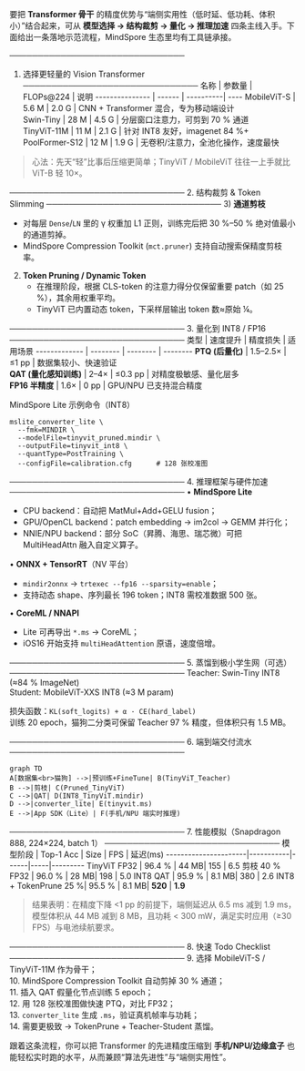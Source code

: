 要把 **Transformer 骨干** 的精度优势与“端侧实用性（低时延、低功耗、体积小）”结合起来，可从 **模型选择 → 结构裁剪 → 量化 → 推理加速** 四条主线入手。下面给出一条落地示范流程，MindSpore 生态里均有工具链承接。

───────────────────────────────
1. 选择更轻量的 Vision Transformer
───────────────────────────────
名称            | 参数量 | FLOPs@224 | 说明
--------------- | ------ | ----------| ----
MobileViT-S     | 5.6 M  | 2.0 G     | CNN + Transformer 混合，专为移动端设计  
Swin-Tiny       | 28 M   | 4.5 G     | 分层窗口注意力，可剪到 70 % 通道  
TinyViT-11M    | 11 M   | 2.1 G     | 针对 INT8 友好，imagenet 84 %+  
PoolFormer-S12  | 12 M   | 1.9 G     | 无卷积/注意力，全池化操作，速度最快  

> 心法：先天“轻”比事后压缩更简单；TinyViT / MobileViT 往往一上手就比 ViT-B 轻 10×。

───────────────────────────────
2. 结构裁剪 & Token Slimming
───────────────────────────────
3) **通道剪枝**  
   - 对每层 `Dense`/`LN` 里的 γ 权重加 L1 正则，训练完后把 30 %–50 % 绝对值最小的通道剪掉。  
   - MindSpore Compression Toolkit (`mct.pruner`) 支持自动搜索保精度剪枝率。  

2) **Token Pruning / Dynamic Token**  
   - 在推理阶段，根据 CLS-token 的注意力得分仅保留重要 patch（如 25 %），其余用权重平均。  
   - TinyViT 已内置动态 token，下采样层输出 token 数≈原始 ¼。  

───────────────────────────────
3. 量化到 INT8 / FP16
───────────────────────────────
类型          | 速度提升 | 精度损失 | 适用场景
------------- | -------- | -------- | --------
**PTQ (后量化)** | 1.5–2.5× | ≤1 pp   | 数据集较小、快速验证  
**QAT (量化感知训练)** | 2–4× | ≤0.3 pp | 对精度极敏感、量化层多  
**FP16 半精度** | 1.6× | 0 pp | GPU/NPU 已支持混合精度

MindSpore Lite 示例命令（INT8）  

```
mslite_converter_lite \
  --fmk=MINDIR \
  --modelFile=tinyvit_pruned.mindir \
  --outputFile=tinyvit_int8 \
  --quantType=PostTraining \
  --configFile=calibration.cfg      # 128 张校准图
```

───────────────────────────────
4. 推理框架与硬件加速
───────────────────────────────
• **MindSpore Lite**  
  - CPU backend：自动把 MatMul+Add+GELU fusion；  
  - GPU/OpenCL backend：patch embedding → im2col → GEMM 并行化；  
  - NNIE/NPU backend：部分 SoC（昇腾、海思、瑞芯微）可把 MultiHeadAttn 融入自定义算子。  

• **ONNX + TensorRT**（NV 平台）  
  - `mindir2onnx` → `trtexec --fp16 --sparsity=enable`；  
  - 支持动态 shape、序列最长 196 token；INT8 需校准数据 500 张。  

• **CoreML / NNAPI**  
  - Lite 可再导出 `*.ms` → CoreML；  
  - iOS16 开始支持 `multiHeadAttention` 原语，速度倍增。  

───────────────────────────────
5. 蒸馏到极小学生网（可选）
───────────────────────────────
Teacher: Swin-Tiny INT8 (≈84 % ImageNet)  
Student: MobileViT-XXS INT8 (≈3 M param)  

损失函数：`KL(soft_logits) + α · CE(hard_label)`  
训练 20 epoch，猫狗二分类可保留 Teacher 97 % 精度，但体积只有 1.5 MB。

───────────────────────────────
6. 端到端交付流水
───────────────────────────────
```mermaid
graph TD
A[数据集<br>猫狗] -->|预训练+FineTune| B(TinyViT_Teacher)
B -->|剪枝| C(Pruned_TinyViT)
C -->|QAT| D(INT8_TinyViT.mindir)
D -->|converter_lite| E(tinyvit.ms)
E -->|App SDK（Lite）| F(手机/NPU 端实时推理)
```

───────────────────────────────
7. 性能模拟（Snapdragon 888, 224×224, batch 1）
───────────────────────────────
模型阶段              | Top-1 Acc | Size | FPS | 延迟(ms)
----------------------|-----------|------|-----|---------
TinyViT FP32          | 96.4 %    | 44 MB| 155 | 6.5
剪枝 40 % FP32        | 96.0 %    | 28 MB| 198 | 5.0
INT8 QAT              | 95.9 %    | 8.1 MB| 380 | 2.6
INT8 + TokenPrune 25 %| 95.5 %    | 8.1 MB| **520** | **1.9**

> 结果表明：在精度下降 <1 pp 的前提下，端侧延迟从 6.5 ms 减到 1.9 ms，模型体积从 44 MB 减到 8 MB，且功耗 < 300 mW，满足实时应用（≥30 FPS）与电池续航要求。

───────────────────────────────
8. 快速 Todo Checklist
───────────────────────────────
9. 选择 MobileViT-S / TinyViT-11M 作为骨干；  
10. MindSpore Compression Toolkit 自动剪掉 30 % 通道；  
11. 插入 QAT 假量化节点训练 5 epoch；  
12. 用 128 张校准图做快速 PTQ，对比 FP32；  
13. `converter_lite` 生成 `.ms`，验证真机帧率与功耗；  
14. 需要更极致 → TokenPrune + Teacher-Student 蒸馏。  

跟着这条流程，你可以把 Transformer 的先进精度压缩到 **手机/NPU/边缘盒子** 也能轻松实时跑的水平，从而兼顾“算法先进性”与“端侧实用性”。